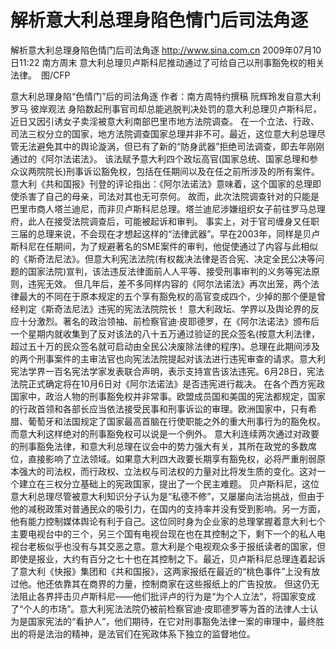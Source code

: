 # 解析意大利总理身陷色情门后司法角逐

解析意大利总理身陷色情门后司法角逐
http://www.sina.com.cn  2009年07月10日11:22  南方周末
意大利总理贝卢斯科尼推动通过了可给自己以刑事豁免权的相关法律。　图/CFP

意大利总理身陷“色情门”后的司法角逐
作者：南方周特约撰稿 阮辉玲发自意大利罗马
彼岸观法
身陷数起刑事官司却总能逃脱判决处罚的意大利总理贝卢斯科尼，近日又因引诱女子卖淫被意大利南部巴里市地方法院调查。
在一个立法、行政、司法三权分立的国家，地方法院调查国家总理并非不可。最近，这位意大利总理尽管无法避免其中的舆论漩涡，但已有了新的“防身武器”拒绝司法调查，即去年刚刚通过的《阿尔法诺法》。
该法赋予意大利四个政坛高官(国家总统、国家总理和参众议两院院长)刑事诉讼豁免权，包括在任期间以及在任之前所涉及的所有案件。意大利《共和国报》刊登的评论指出：《阿尔法诺法》意味着，这个国家的总理即使杀害了自己的母亲，司法对其也无可奈何。
故而，此次法院调查针对的只能是巴里市商人塔兰迪尼，而非贝卢斯科尼总理。塔兰迪尼涉嫌组织女子前往罗马总理府，此人在接受法院调查后，可能被起诉和审判。
事实上，对于官司缠身又任职三届的总理来说，不会现在才想起这样的“法律武器”。早在2003年，同样是贝卢斯科尼在任期间，为了规避著名的SME案件的审判，他促使通过了内容与此相似的《斯奇法尼法》。但意大利宪法法院(有权裁决法律是否合宪、决定全民公决等问题的国家法院)宣判，该法违反法律面前人人平等、接受刑事审判的义务等宪法原则，违宪无效。
但几年后，差不多同样内容的《阿尔法诺法》再次出笼，两个法律最大的不同在于原本规定的五个享有豁免权的高官变成四个，少掉的那个便是曾经判定《斯奇法尼法》违宪的宪法法院院长！
意大利政坛、学界以及舆论界的反应十分激烈。著名的政治领袖、前检察官迪·皮耶德罗，在《阿尔法诺法》颁布后一个星期内就收集到了反对该法的八十五万通过验证的民众签名(按意大利法律，超过五十万的民众签名就可启动由全民公决废除法律的程序)。总理在此期间涉及的两个刑事案件的主审法官也向宪法法院提起对该法进行违宪审查的请求。意大利宪法学界一百名宪法学家发表联合声明，表示支持宣告该法违宪。6月28日，宪法法院正式确定将在10月6日对《阿尔法诺法》是否违宪进行裁决。
在各个西方宪政国家中，政治人物的刑事豁免权并非常事。欧盟成员国和美国的宪法都规定，国家的行政首领和各部长应当依法接受民事和刑事诉讼的审理。欧洲国家中，只有希腊、葡萄牙和法国规定了国家最高首脑在行使职能之外的重大刑事行为的豁免权。而意大利这样绝对的刑事豁免权可以说是一个例外。
意大利连续两次通过对政要的刑事豁免法律，和意大利总理在议会中的势力强大有关，其所在政党的多数席位，直接影响了立法领域。如果意大利四大政要长期享有豁免权，必将严重削弱原本强大的司法权，而行政权、立法权与司法权的力量对比将发生质的变化。这对一个建立在三权分立基础上的宪政国家，提出了一个民主难题。
贝卢斯科尼，这位意大利总理尽管被意大利知识分子认为是“私德不修”，又屡屡向法治挑战，但由于他的减税政策对普通民众的吸引力，在国内的支持率并没有受到影响。另一方面，他有能力控制媒体舆论有利于自己。这位同时身为企业家的总理掌握着意大利七个主要电视台中的三个，另三个国有电视台现在也在其控制之下，剩下一个的私人电视台老板似乎也没有与其交恶之意。意大利是个电视观众多于报纸读者的国家，但即使是报业，大约有百分之七十也在其控制之下。最近，贝卢斯科尼总理连着起诉了意大利《快报》集团和《共和国报》，这两家报纸在最近的“桃色事件”上没有放过他。他还依靠其在商界的力量，控制商家在这些报纸上的广告投放。
但这仍无法阻止各界抨击贝卢斯科尼——他们批评卢的行为是“为个人立法”，将国家变成了“个人的市场”。意大利宪法法院仍被前检察官迪·皮耶德罗等为首的法律人士认为是国家宪法的“看护人”，他们期待，在它对刑事豁免法律一案的审理中，最终胜出的将是法治的精神，是法官们在宪政体系下独立的监督地位。

